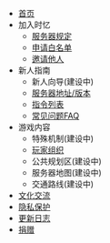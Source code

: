 - [首页]()
- 加入时忆  
    - [服务器规定](/zh-cn/join/rules.md)
    - [申请白名单](/zh-cn/join/whitelist.md)
    - [邀请他人](/zh-cn/join/application/inviters.md)
- 新人指南   
    - 新人向导(建设中)
    - [服务器地址/版本](/zh-cn/guide/serverInfo.md)
    - [指令列表](/zh-cn/guide/commands.md)
    - [常见问题FAQ](/zh-cn/guide/faq.md)
- 游戏内容
    - 特殊机制(建设中)
    - [玩家组织](/zh-cn/culture/group.md)
    - 公共规划区(建设中)
    - 服务器地图(建设中)
    - 交通路线(建设中)
- [文化交流](/zh-cn/culture/readme.md)
- [隐私保护](/zh-cn/privacy/privacy.md)
- [更新日志](/zh-cn/changelogs/readme.md)
- [捐赠](https://www.mcshiyi.com/donateserver.html)
